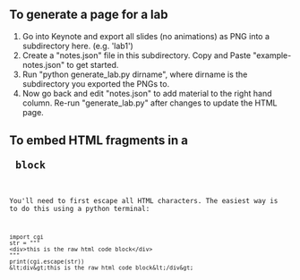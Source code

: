 To generate a page for a lab
---------------------
1. Go into Keynote and export all slides (no animations) as PNG into a subdirectory here. (e.g. 'lab1')
2. Create a "notes.json" file in this subdirectory.  Copy and Paste "example-notes.json" to get started.
3. Run "python generate_lab.py dirname", where dirname is the subdirectory you exported the PNGs to.
4. Now go back and edit "notes.json" to add material to the right hand column.  Re-run "generate_lab.py" after changes to update the HTML page.


To embed HTML fragments in a <pre><code> block
----------------------
You'll need to first escape all HTML characters. The easiest way is to do this using a python terminal:

    import cgi
    str = """
    <div>this is the raw html code block</div>
    """
    print(cgi.escape(str))
    &lt;div&gt;this is the raw html code block&lt;/div&gt;